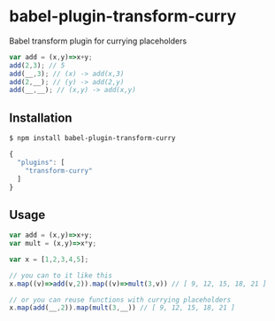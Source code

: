 # babel-plugin-transform-curry

Babel transform plugin for currying placeholders

```js
var add = (x,y)=>x+y;
add(2,3); // 5
add(__,3); // (x) -> add(x,3)
add(2,__); // (y) -> add(2,y)
add(__,__); // (x,y) -> add(x,y)
```

## Installation

```sh
$ npm install babel-plugin-transform-curry
```

```js
{
  "plugins": [
    "transform-curry"
  ]
}
```

## Usage
```js
var add = (x,y)=>x+y;
var mult = (x,y)=>x*y;

var x = [1,2,3,4,5];

// you can to it like this
x.map((v)=>add(v,2)).map((v)=>mult(3,v)) // [ 9, 12, 15, 18, 21 ]

// or you can reuse functions with currying placeholders
x.map(add(__,2)).map(mult(3,__)) // [ 9, 12, 15, 18, 21 ]
```
